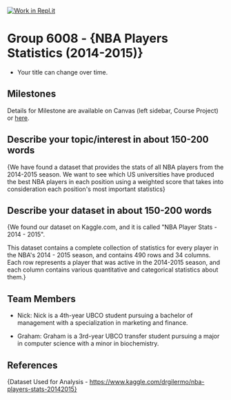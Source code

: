 [![Work in Repl.it](https://classroom.github.com/assets/work-in-replit-14baed9a392b3a25080506f3b7b6d57f295ec2978f6f33ec97e36a161684cbe9.svg)](https://classroom.github.com/online_ide?assignment_repo_id=311496&assignment_repo_type=GroupAssignmentRepo)

# Group 6008 - {NBA Players Statistics (2014-2015)}

- Your title can change over time.

## Milestones

Details for Milestone are available on Canvas (left sidebar, Course Project) or [here](https://firas.moosvi.com/courses/data301/project/milestone01.html).

## Describe your topic/interest in about 150-200 words

{We have found a dataset that provides the stats of all NBA players from the 2014-2015 season. We want to see which US universities have produced the best NBA players in each position using a weighted score that takes into consideration each position's most important statistics}

## Describe your dataset in about 150-200 words

{We found our dataset on Kaggle.com, and it is called "NBA Player Stats - 2014 - 2015".

This dataset contains a complete collection of statistics for every player in the NBA's 2014 - 2015 season, and contains 490 rows and 34 columns. Each row represents a player that was active in the 2014-2015 season, and each column contains various quantitative and categorical statistics about them.}

## Team Members

- Nick: Nick is a 4th-year UBCO student pursuing a bachelor of management with a specialization in marketing and finance.

- Graham: Graham is a 3rd-year UBCO transfer student pursuing a major in computer science with a minor in biochemistry.

## References

{Dataset Used for Analysis - https://www.kaggle.com/drgilermo/nba-players-stats-20142015}

